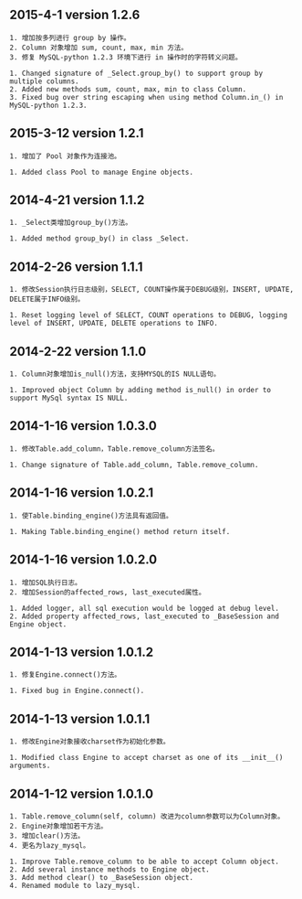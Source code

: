 2015-4-1 version 1.2.6
--------------------------

    1. 增加按多列进行 group by 操作。
    2. Column 对象增加 sum, count, max, min 方法。
    3. 修复 MySQL-python 1.2.3 环境下进行 in 操作时的字符转义问题。

    1. Changed signature of _Select.group_by() to support group by multiple columns.
    2. Added new methods sum, count, max, min to class Column.
    3. Fixed bug over string escaping when using method Column.in_() in MySQL-python 1.2.3.


2015-3-12 version 1.2.1
----------------------------

    1. 增加了 Pool 对象作为连接池。

    1. Added class Pool to manage Engine objects.


2014-4-21 version 1.1.2
----------------------------

    1. _Select类增加group_by()方法。

    1. Added method group_by() in class _Select.


2014-2-26 version 1.1.1
----------------------------

    1. 修改Session执行日志级别，SELECT, COUNT操作属于DEBUG级别，INSERT, UPDATE, DELETE属于INFO级别。

    1. Reset logging level of SELECT, COUNT operations to DEBUG, logging level of INSERT, UPDATE, DELETE operations to INFO.


2014-2-22 version 1.1.0
----------------------------

    1. Column对象增加is_null()方法，支持MYSQL的IS NULL语句。

    1. Improved object Column by adding method is_null() in order to support MySql syntax IS NULL.


2014-1-16 version 1.0.3.0
------------------------------

    1. 修改Table.add_column，Table.remove_column方法签名。

    1. Change signature of Table.add_column, Table.remove_column.


2014-1-16 version 1.0.2.1
------------------------------

    1. 使Table.binding_engine()方法具有返回值。

    1. Making Table.binding_engine() method return itself.


2014-1-16 version 1.0.2.0
------------------------------

    1. 增加SQL执行日志。
    2. 增加Session的affected_rows, last_executed属性。

    1. Added logger, all sql execution would be logged at debug level.
    2. Added property affected_rows, last_executed to _BaseSession and Engine object.


2014-1-13 version 1.0.1.2
------------------------------

    1. 修复Engine.connect()方法。

    1. Fixed bug in Engine.connect().


2014-1-13 version 1.0.1.1
------------------------------

    1. 修改Engine对象接收charset作为初始化参数。

    1. Modified class Engine to accept charset as one of its __init__() arguments.


 2014-1-12 version 1.0.1.0
 ------------------------------
 
    1. Table.remove_column(self, column) 改进为column参数可以为Column对象。
    2. Engine对象增加若干方法。
    3. 增加clear()方法。
    4. 更名为lazy_mysql。

    1. Improve Table.remove_column to be able to accept Column object.
    2. Add several instance methods to Engine object.
    3. Add method clear() to _BaseSession object.
    4. Renamed module to lazy_mysql.